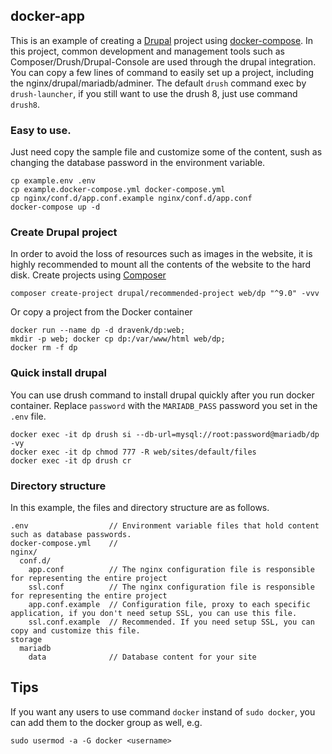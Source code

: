 ## docker-app
This is an example of creating a [Drupal](drupal.org) project using [docker-compose](https://docs.docker.com/compose/). In this project, common development and management tools such as Composer/Drush/Drupal-Console are used through the drupal integration. You can copy a few lines of command to easily set up a project, including the nginx/drupal/mariadb/adminer. The default `drush` command exec by `drush-launcher`, if you still want to use the drush 8, just use command `drush8`.

### Easy to use.
Just need copy the sample file and customize some of the content, sush as changing the database password in the environment variable.
```
cp example.env .env  
cp example.docker-compose.yml docker-compose.yml  
cp nginx/conf.d/app.conf.example nginx/conf.d/app.conf  
docker-compose up -d  
```

### Create Drupal project
In order to avoid the loss of resources such as images in the website, it is highly recommended to mount all the contents of the website to the hard disk. Create projects using [Composer](https://getcomposer.org/)
```
composer create-project drupal/recommended-project web/dp "^9.0" -vvv
```
Or copy a project from the Docker container
```
docker run --name dp -d dravenk/dp:web;
mkdir -p web; docker cp dp:/var/www/html web/dp;
docker rm -f dp
```

### Quick install drupal
You can use drush command to install drupal quickly after you run docker container.
Replace `password` with the `MARIADB_PASS` password you set in the `.env` file.
```
docker exec -it dp drush si --db-url=mysql://root:password@mariadb/dp -vy
docker exec -it dp chmod 777 -R web/sites/default/files
docker exec -it dp drush cr
```

### Directory structure
In this example, the files and directory structure are as follows.
```
.env                  // Environment variable files that hold content such as database passwords.
docker-compose.yml    // 
nginx/
  conf.d/
    app.conf          // The nginx configuration file is responsible for representing the entire project
    ssl.conf          // The nginx configuration file is responsible for representing the entire project
    app.conf.example  // Configuration file, proxy to each specific application, if you don't need setup SSL, you can use this file.
    ssl.conf.example  // Recommended. If you need setup SSL, you can copy and customize this file.
storage
  mariadb
    data              // Database content for your site
```
## Tips
If you want any users to use command `docker` instand of `sudo docker`, you can add them to the docker group as well, e.g.
```
sudo usermod -a -G docker <username>
```
